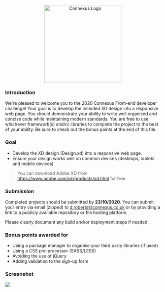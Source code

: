 <div style="text-align:center">
   <img src="https://www.connexus.co.uk/app/default/files-module/local/images/logo-dark.svg" alt="Connexus Logo" width="250" />
</div>


### Introduction

We're pleased to welcome you to the 2020 Connexus Front-end developer challenge! Your goal is to develop the included XD design into a responsive web page. You should demonstrate your ability to write well organised and concise code while maintaining modern standards.
You are free to use whichever framework(s) and/or libraries to complete the project to the best of your ability. Be sure to check out the bonus points at the end of this file.

### Goal

- Develop the XD design (Design.xd) into a responsive web page. 
- Ensure your design works well on common devices (desktops, tablets and mobile devices)

> You can download Adobe XD from https://www.adobe.com/uk/products/xd.html for free.

### Submission

Completed projects should be submitted by **23/10/2020**. You can submit your entry via email (zipped) to d.roberts@connexus.co.uk or by providing a link to a publicly available repository or file hosting platform. 

Please clearly document any build and/or deployment steps if needed.

### Bonus points awarded for

- Using a package manager to organise your third party libraries (if used)
- Using a CSS pre-processor (SASS/LESS)
- Avoiding the use of jQuery
- Adding validation to the sign-up form

### Screenshot
<img src="http://files.connexus.co.uk/img/design-preview-desktop.jpg" />
